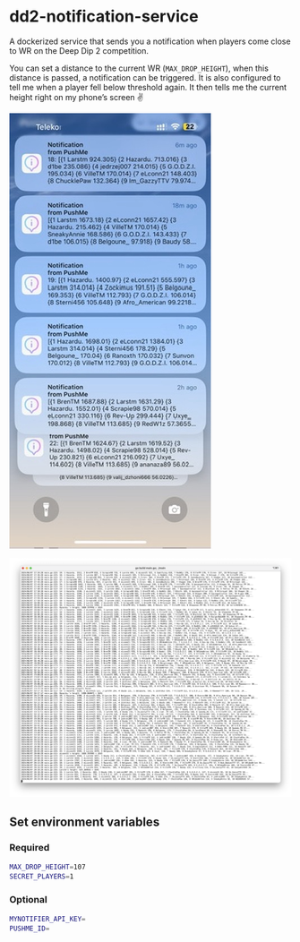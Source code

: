 # dd2-notification-service
A dockerized service that sends you a notification when players come close to WR on the Deep Dip 2 competition.

You can set a distance to the current WR (`MAX_DROP_HEIGHT`), when this distance is passed, a notification can be triggered.  It is also configured to tell me when a player fell below threshold again. It then tells me the current height right on my phone’s screen ✌️

![notifications_example.jpeg](notifications_example.jpeg)

![terminal_output.png](terminal_output.png)


## Set environment variables

### Required

```sh
MAX_DROP_HEIGHT=107
SECRET_PLAYERS=1
```

### Optional

```sh
MYNOTIFIER_API_KEY=
PUSHME_ID=
```
